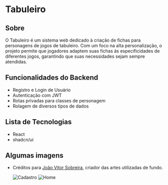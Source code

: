 # Tabuleiro

## Sobre
O Tabuleiro é um sistema web dedicado à criação de fichas para personagens de jogos de tabuleiro. Com um foco na alta personalização, o projeto permite que jogadores adaptem suas fichas às especificidades de diferentes jogos, garantindo que suas necessidades sejam sempre atendidas.

## Funcionalidades do Backend
- Registro e Login de Usuário
- Autenticação com JWT
- Rotas privadas para classes de personagem
- Rolagem de diversos tipos de dados

## Lista de Tecnologias
- React
- shadcn/ui


## Algumas imagens
- Créditos para [João Vitor Sobreira](https://www.artstation.com/sabaum), criador das artes utilizadas de fundo.
  
  ![Cadastro](https://i.imgur.com/9RH96NL.png)
  ![Home](https://i.imgur.com/SOanKPp.png)
